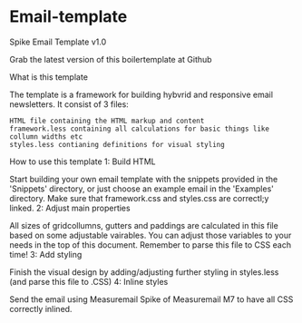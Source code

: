 # Email-template
Spike Email Template v1.0

Grab the latest version of this boilertemplate at Github

What is this template

The template is a framework for building hybvrid and responsive email newsletters. It consist of 3 files:

    HTML file containing the HTML markup and content
    framework.less containing all calculations for basic things like collumn widths etc
    styles.less contianing definitions for visual styling


How to use this template
1: Build HTML

Start building your own email template with the snippets provided in the 'Snippets' directory, or just choose an example email in the 'Examples' directory. Make sure that framework.css and styles.css are correctl;y linked.
2: Adjust main properties

All sizes of gridcollumns, gutters and paddings are calculated in this file based on some adjustable vairables. You can adjust those variables to your needs in the top of this document. Remember to parse this file to CSS each time!
3: Add styling

Finish the visual design by adding/adjusting further styling in styles.less (and parse this file to .CSS)
4: Inline styles

Send the email using Measuremail Spike of Measuremail M7 to have all CSS correctly inlined.
